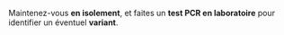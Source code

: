 Maintenez-vous **en isolement**, et faites un **test PCR en laboratoire** pour identifier un éventuel **variant**.